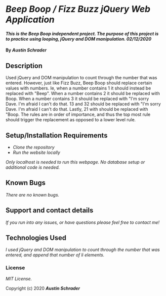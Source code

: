 # _Beep Boop / Fizz Buzz jQuery Web Application_

#### _This is the Beep Boop independent project. The purpose of this project is to practice using looping, jQuery and DOM manipulation. 02/12/2020_

#### By _**Austin Schrader**_

## Description

Used jQuery and DOM manipulation to count through the number that was entered. However, just like Fizz Buzz, Beep Boop should replace certain values with numbers. Ie, when a number contains 1 it should instead be replaced with "Beep". When a number contains 2 it should be replaced with Boop. When a number contains 3 it should be replaced with "I'm sorry Dave. I'm afraid I can't do that. 13 and 32 should be replaced with "I'm sorry Dave. I'm afraid I can't do that. Lastly, 21 with should be replaced with "Boop. The rules are in order of importance, and thus the top most rule should trigger the replacement as opposed to a lower level rule.

## Setup/Installation Requirements

* _Clone the repository_
* _Run the website locally_

_Only localhost is needed to run this webpage. No database setup or additional code is needed._

## Known Bugs

_There are no known bugs._

## Support and contact details

_If you run into any issues, or have questions please feel free to contact me!_

## Technologies Used

_I used jQuery and DOM manipulation to count through the number that was entered, and append that number of li elements._

### License

*MIT License.*

Copyright (c) 2020 **_Austin Schrader_**
